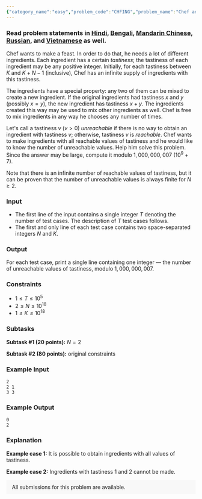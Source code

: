 ```yaml
---
{"category_name":"easy","problem_code":"CHFING","problem_name":"Chef and Ingredients","problemComponents":{"constraints":"","constraintsState":false,"subtasks":"","subtasksState":false,"inputFormat":"","inputFormatState":false,"outputFormat":"","outputFormatState":false,"sampleTestCases":{"0":{"id":1,"input":"2\r\n2 1\r\n3 3","output":"0\r\n2","explanation":"**Example case 1:** It is possible to obtain ingredients with all values of tastiness.\r\n\r\n**Example case 2:** Ingredients with tastiness $1$ and $2$ cannot be made.","isDeleted":false}}},"video_editorial_url":"","languages_supported":{"0":"CPP14","1":"C","2":"JAVA","3":"PYTH 3.6","4":"PYTH","5":"PYP3","6":"CS2","7":"ADA","8":"PYPY","9":"TEXT","10":"PAS fpc","11":"NODEJS","12":"RUBY","13":"PHP","14":"GO","15":"HASK","16":"TCL","17":"PERL","18":"SCALA","19":"LUA","20":"kotlin","21":"BASH","22":"JS","23":"LISP sbcl","24":"rust","25":"PAS gpc","26":"BF","27":"CLOJ","28":"R","29":"D","30":"CAML","31":"FORT","32":"ASM","33":"swift","34":"FS","35":"WSPC","36":"LISP clisp","37":"SCM guile","38":"PERL6","39":"ERL","40":"CLPS","41":"ICK","42":"NICE","43":"PRLG","44":"ICON","45":"COB","46":"SCM chicken","47":"PIKE","48":"SCM qobi","49":"ST","50":"NEM"},"max_timelimit":1,"source_sizelimit":50000,"problem_author":"rishup_nitdgp","problem_tester":null,"date_added":"28-04-2019","tags":{"0":"june19","1":"junechallenge","2":"rishup_nitdgp"},"problem_difficulty_level":"Easy","best_tag":"","editorial_url":"https://discuss.codechef.com/problems/CHFING","time":{"view_start_date":1560763800,"submit_start_date":1560763800,"visible_start_date":1560763800,"end_date":1735669800},"is_direct_submittable":false,"problemDiscussURL":"https://discuss.codechef.com/search?q=CHFING","is_proctored":false,"visitedContests":{},"layout":"problem"}
---
```

### Read problem statements in [Hindi](https://www.codechef.com/download/translated/JUNE19/hindi/CHFING.pdf), [Bengali](https://www.codechef.com/download/translated/JUNE19/bengali/CHFING.pdf), [Mandarin Chinese](https://www.codechef.com/download/translated/JUNE19/mandarin/CHFING.pdf), [Russian](https://www.codechef.com/download/translated/JUNE19/russian/CHFING.pdf), and [Vietnamese](https://www.codechef.com/download/translated/JUNE19/vietnamese/CHFING.pdf) as well.

Chef wants to make a feast. In order to do that, he needs a lot of different ingredients. Each ingredient has a certain *tastiness*; the tastiness of each ingredient may be any positive integer. Initially, for each tastiness between $K$ and $K+N-1$ (inclusive), Chef has an infinite supply of ingredients with this tastiness.

The ingredients have a special property: any two of them can be mixed to create a new ingredient. If the original ingredients had tastiness $x$ and $y$ (possibly $x = y$), the new ingredient has tastiness $x+y$. The ingredients created this way may be used to mix other ingredients as well. Chef is free to mix ingredients in any way he chooses any number of times.

Let's call a tastiness $v$ ($v \gt 0$) *unreachable* if there is no way to obtain an ingredient with tastiness $v$; otherwise, tastiness $v$ is *reachable*. Chef wants to make ingredients with all reachable values of tastiness and he would like to know the number of unreachable values. Help him solve this problem. Since the answer may be large, compute it modulo $1,000,000,007$ ($10^9+7$).

Note that there is an infinite number of reachable values of tastiness, but it can be proven that the number of unreachable values is always finite for $N \ge 2$.

### Input
- The first line of the input contains a single integer $T$ denoting the number of test cases. The description of $T$ test cases follows.
- The first and only line of each test case contains two space-separated integers $N$ and $K$.

### Output
For each test case, print a single line containing one integer — the number of unreachable values of tastiness, modulo $1,000,000,007$.

### Constraints
- $1 \le T \le 10^5$
- $2 \le N \le 10^{18}$
- $1 \le K \le 10^{18}$

### Subtasks
**Subtask #1 (20 points):** $N = 2$

**Subtask #2 (80 points):** original constraints

### Example Input
```
2
2 1
3 3
```

### Example Output
```
0
2
```

### Explanation
**Example case 1:** It is possible to obtain ingredients with all values of tastiness.

**Example case 2:** Ingredients with tastiness $1$ and $2$ cannot be made.

<aside style='background: #f8f8f8;padding: 10px 15px;'><div>All submissions for this problem are available.</div></aside>